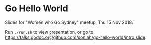 # Go Hello World

Slides for "Women who Go Sydney" meetup, Thu 15 Nov 2018.

Run `./run.sh` to view presentation, or go to https://talks.godoc.org/github.com/soniah/go-hello-world/intro.slide.
